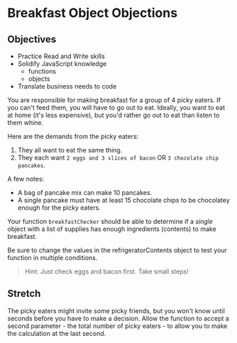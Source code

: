 # Breakfast Object Objections

## Objectives

- Practice Read and Write skills
- Solidify JavaScript knowledge
  - functions
  - objects
- Translate business needs to code

You are responsible for making breakfast for a group of 4 picky eaters. If you can't feed them, you will have to go out to eat. Ideally, you want to eat at home (it's less expensive), but you'd rather go out to eat than listen to them whine.

Here are the demands from the picky eaters:

1. They all want to eat the same thing.
2. They each want `2 eggs and 3 slices of bacon` OR `3 chocolate chip pancakes`.

A few notes:

- A bag of pancake mix can make 10 pancakes.
- A single pancake must have at least 15 chocolate chips to be chocolatey enough for the picky eaters.

Your function `breakfastChecker` should be able to determine if a *single* object with a list of supplies has enough ingredients (contents) to make breakfast.

Be sure to change the values in the refrigeratorContents object to test your function in multiple conditions.

> Hint: Just check eggs and bacon first. Take small steps!

## Stretch

The picky eaters might invite some picky friends, but you won't know until seconds before you have to make a decision. Allow the function to accept a second parameter - the total number of picky eaters - to allow you to make the calculation at the last second.
